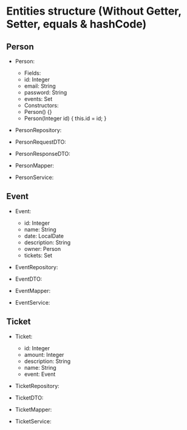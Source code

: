 # Entities structure (Without Getter, Setter, equals & hashCode)

## Person

- Person:

  - Fields:
  - id: Integer
  - email: String
  - password: String
  - events: Set<Event>
  - Constructors:
  - Person() {}
  - Person(Integer id) { this.id = id; }


- PersonRepository:
- PersonRequestDTO:
- PersonResponseDTO:
- PersonMapper:
- PersonService:

## Event
- Event:
  - id: Integer
  - name: String
  - date: LocalDate
  - description: String
  - owner: Person
  - tickets: Set<Ticket>


- EventRepository:
- EventDTO:
- EventMapper:
- EventService:

## Ticket

- Ticket:
  - id: Integer
  - amount: Integer
  - description: String
  - name: String
  - event: Event


- TicketRepository:
- TicketDTO:
- TicketMapper:
- TicketService: